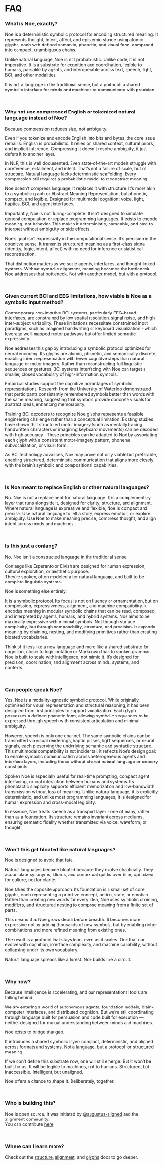 # FAQ

### What is Noe, exactly?

Noe is a deterministic symbolic protocol for encoding structured meaning. It represents thought, intent, affect, and epistemic stance using atomic glyphs, each with defined semantic, phonetic, and visual form, composed into compact, unambiguous chains.

Unlike natural language, Noe is not probabilistic. Unlike code, it is not imperative. It is a substrate for cognition and coordination, legible to humans, parsable by agents, and interoperable across text, speech, light, BCI, and other modalities.

It is not a language in the traditional sense, but a protocol: a shared symbolic interface for minds and machines to communicate with precision.

<br>

### Why not use compressed English or tokenized natural language instead of Noe?

Because compression reduces size, not ambiguity.

Even if you tokenize and encode English into bits and bytes, the core issue remains: English is probabilistic. It relies on shared context, cultural priors, and implicit inference. Compressing it doesn’t resolve ambiguity, it just defers it to another layer.

In NLP, this is well documented. Even state-of-the-art models struggle with coreference, entailment, and intent. That’s not a failure of scale, but of structure. Natural language lacks deterministic scaffolding. Every compression still requires a probabilistic model to reconstruct meaning.

Noe doesn’t compress language, it replaces it with structure. It’s more akin to a symbolic graph or Abstract Meaning Representation, but phonetic, compact, and legible. Designed for multimodal cognition: voice, light, haptics, BCI, and agent interfaces.

Importantly, Noe is not Turing-complete. It isn’t designed to simulate general computation or replace programming languages. It exists to encode meaning, not behavior. This makes it deterministic, parseable, and safe to interpret without ambiguity or side effects.

Noe’s goal isn’t expressivity in the computational sense. It’s precision in the cognitive sense. It transmits structured meaning as a first-class signal (identity, logic, intent, affect) with no need for inference or statistical reconstruction.

That distinction matters as we scale agents, interfaces, and thought-linked systems. Without symbolic alignment, meaning becomes the bottleneck. 
Noe addresses that bottleneck. Not with another model, but with a protocol.

<br>

### Given current BCI and EEG limitations, how viable is Noe as a symbolic input method?

Contemporary non-invasive BCI systems, particularly EEG-based interfaces, are constrained by low spatial resolution, signal noise, and high inter-subject variability. These limitations necessitate constrained input paradigms, such as imagined handwriting or keyboard visualization - which leverage well-mapped motor pathways but offer limited semantic expressivity.

Noe addresses this gap by introducing a symbolic protocol optimized for neural encoding. Its glyphs are atomic, phonetic, and semantically discrete, enabling intent representation with fewer cognitive steps than natural language or motor imagery. Rather than reconstructing full linguistic sequences or gestures, BCI systems interfacing with Noe can target a smaller, closed vocabulary of high-information symbols.

Empirical studies support the cognitive advantages of symbolic representations. Research from the University of Waterloo demonstrated that participants consistently remembered symbols better than words with the same meaning, suggesting that symbols provide concrete visuals for abstract ideas, enhancing memorability. 

Training BCI decoders to recognize Noe glyphs represents a feasible engineering challenge rather than a conceptual limitation. Existing studies have shown that structured motor imagery (such as mentally tracing handwritten characters or imagining keyboard movements) can be decoded with high accuracy . These principles can be adapted to Noe by associating each glyph with a consistent motor-imagery pattern, phoneme subvocalization, or visual form.

As BCI technology advances, Noe may prove not only viable but preferable, enabling structured, deterministic communication that aligns more closely with the brain’s symbolic and compositional capabilities.

<br>

### Is Noe meant to replace English or other natural languages?

No. Noe is not a replacement for natural language. It is a complementary layer that runs alongside it, designed for clarity, structure, and alignment. Where natural language is expressive and flexible, Noe is compact and precise. Use natural language to tell a story, express emotion, or explore ambiguity. Use Noe to make meaning precise, compress thought, and align intent across minds and machines.

<br>

### Is this just a conlang?

No. Noe isn’t a constructed language in the traditional sense.

Conlangs like Esperanto or Elvish are designed for human expression, cultural exploration, or aesthetic purpose.  
They’re spoken, often modeled after natural language, and built to be complete linguistic systems.

Noe is something else entirely.

It is a symbolic protocol.  Its focus is not on fluency or ornamentation, but on compression, expressiveness, alignment, and machine compatibility.  It encodes meaning in modular symbolic chains that can be read, composed, and interpreted by agents, humans, and hybrid systems. Noe aims to be maximally expressive with minimal symbols. Not through surface complexity, but through composability, structure, and precision. It expands meaning by chaining, nesting, and modifying primitives rather than creating bloated vocabularies.

Think of it less like a new language and more like a shared substrate for cognition, closer to logic notation or Markdown than to spoken grammar. Noe is built to scale with intelligence, not mimic it. It’s designed for precision, coordination, and alignment across minds, systems, and contexts.

<br>

### Can people speak Noe?

Yes. Noe is a modality-agnostic symbolic protocol. While originally optimized for visual representation and structural reasoning, it has been designed from first principles to support vocalization. Each glyph possesses a defined phonetic form, allowing symbolic sequences to be expressed through speech with consistent articulation and minimal ambiguity.

However, speech is only one channel. The same symbolic chains can be transmitted via visual renderings, haptic pulses, light sequences, or neural signals, each preserving the underlying semantic and syntactic structure. This multimodal compatibility is not incidental; it reflects Noe’s design goal: to enable symbolic communication across heterogeneous agents and interface layers, including those without shared natural language or sensory constraints.

Spoken Noe is especially useful for real-time prompting, compact agent interfacing, or oral interaction between humans and systems. Its phonotactic simplicity supports efficient memorization and low-bandwidth transmission without loss of meaning. Unlike natural language, it is explicitly deterministic, and unlike most programming languages, it is designed for human expression and cross-modal legibility.

In essence, Noe treats speech as a transport layer - one of many, rather than as a foundation. Its structure remains invariant across mediums, ensuring semantic fidelity whether transmitted via voice, waveform, or thought.

<br>

### Won’t this get bloated like natural languages?

Noe is designed to avoid that fate.

Natural languages become bloated because they evolve chaotically.  They accumulate synonyms, idioms, and contextual quirks over time, optimized for culture, not for clarity.

Noe takes the opposite approach.  Its foundation is a small set of core glyphs, each representing a primitive concept, action, state, or emotion.  Rather than creating new words for every idea, Noe uses symbolic chaining, modifiers, and structured nesting to compose meaning from a finite set of parts.

This means that Noe grows depth before breadth.  It becomes more expressive not by adding thousands of new symbols, but by enabling richer combinations and more refined meaning from existing ones.

The result is a protocol that stays lean, even as it scales.  One that can evolve with cognition, interface complexity, and machine capability, without collapsing under its own vocabulary.

Natural language spreads like a forest. Noe builds like a circuit.

<br>

### Why now?

Because intelligence is accelerating, and our representational tools are falling behind.

We are entering a world of autonomous agents, foundation models, brain-computer interfaces, and distributed cognition. But we’re still coordinating through language built for persuasion and code built for execution — neither designed for mutual understanding between minds and machines.

Noe exists to bridge that gap.

It introduces a shared symbolic layer: compact, deterministic, and aligned across formats and systems. Not a language, but a protocol for structured meaning.

If we don’t define this substrate now, one will still emerge. But it won’t be built for us. It will be legible to machines, not to humans. Structured, but inaccessible. Intelligent, but unaligned.

Noe offers a chance to shape it. Deliberately, together.

<br>

### Who is building this?

Noe is open source.  It was initiated by [@augustus-aligned](https://x.com/augustusaligned) and the alignment community.  
You can contribute [here](https://github.com/augustus-aligned/noe).

<br>

### Where can I learn more?

Check out the [structure](structure.md), [alignment](alignment.md), and [glyphs](glyphs.md) docs to go deeper.
